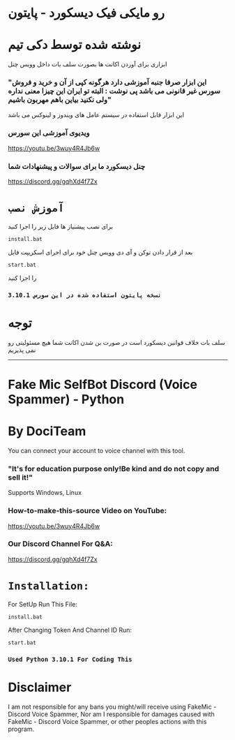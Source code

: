 # رو مایکی فیک دیسکورد - پایتون

# نوشته شده توسط دکی تیم

ابزاری برای آوردن اکانت ها بصورت سلف بات داخل وویس چنل

### "این ابزار صرفا جنبه آموزشی دارد هرگونه کپی از آن و خرید و فروش سورس غیر قانونی می باشد پی نوشت : البته تو ایران این چیزا معنی نداره ولی نکنید بیاین باهم مهربون باشیم"


این ابزار قابل استفاده در سیستم عامل های ویندوز و لینوکس می باشد

### ویدیوی آموزشی این سورس

https://youtu.be/3wuy4R4Jb6w

### چنل دیسکورد ما برای سوالات و پیشنهادات شما

https://discord.gg/gqhXd4f7Zx



# `آموزش نصب`

برای نصب پیشنیاز ها فایل زیر را اجرا کنید

`install.bat`

بعد از قرار دادن توکن و آی دی وویس چنل خود برای اجرای اسکریپت فایل

`start.bat`

را اجرا کنید


### `نسخه پایتون استفاده شده در این سورس 3.10.1`


# **توجه**

سلف بات خلاف قوانین دیسکورد است در صورت بن شدن اکانت شما هیچ مسئولیتی رو نمی پذیریم

---------------------------------------------------------------------------------------

# Fake Mic SelfBot Discord (Voice Spammer) - Python

# By DociTeam

You can connect your account to voice channel with this tool.

### "It's for education purpose only!Be kind and do not copy and sell it!"


Supports Windows, Linux

### How-to-make-this-source Video on YouTube:

https://youtu.be/3wuy4R4Jb6w

### Our Discord Channel For Q&A:

https://discord.gg/gqhXd4f7Zx



# `Installation:`

For SetUp Run This File:

`install.bat`

After Changing Token And Channel ID Run:

`start.bat`


### `Used Python 3.10.1 For Coding This`


# **Disclaimer**

I am not responsible for any bans you might/will receive using FakeMic - Discord Voice Spammer, Nor am I responsible for damages caused with FakeMic - Discord Voice Spammer, or other peoples actions with this program.


